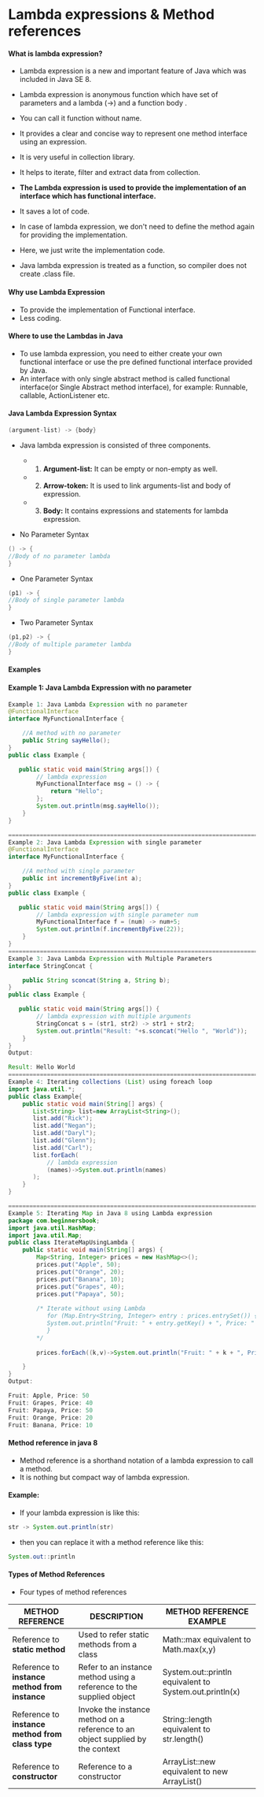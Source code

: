 # Lambda expressions & Method references

#### What is lambda expression?

* Lambda expression is a new and important feature of Java which was included in Java SE 8.
* Lambda expression is anonymous function which have set of parameters and a lambda (->) and a function body .
* You can call it function without name.
* It provides a clear and concise way to represent one method interface using an expression. 
* It is very useful in collection library. 
* It helps to iterate, filter and extract data from collection.

* **The Lambda expression is used to provide the implementation of an interface which has functional interface.** 
* It saves a lot of code. 
* In case of lambda expression, we don't need to define the method again for providing the implementation. 
* Here, we just write the implementation code.
* Java lambda expression is treated as a function, so compiler does not create .class file.

#### Why use Lambda Expression
 * To provide the implementation of Functional interface.
 * Less coding.

#### Where to use the Lambdas in Java
* To use lambda expression, you need to either create your own functional interface or use the pre defined functional interface provided by Java. 
* An interface with only single abstract method is called functional interface(or Single Abstract method interface), for example: Runnable, callable, ActionListener etc.

#### Java Lambda Expression Syntax
```java
(argument-list) -> {body} 
```
* Java lambda expression is consisted of three components.

  * 1) **Argument-list:** It can be empty or non-empty as well.

  * 2) **Arrow-token:** It is used to link arguments-list and body of expression.

  * 3) **Body:** It contains expressions and statements for lambda expression.

* No Parameter Syntax
```java
() -> {  
//Body of no parameter lambda  
} 
```
* One Parameter Syntax
```java
(p1) -> {  
//Body of single parameter lambda  
}
```
* Two Parameter Syntax
```java
(p1,p2) -> {  
//Body of multiple parameter lambda  
} 
```
#### Examples

#### Example 1: Java Lambda Expression with no parameter

```java
Example 1: Java Lambda Expression with no parameter
@FunctionalInterface
interface MyFunctionalInterface {

	//A method with no parameter
    public String sayHello();
}
public class Example {

   public static void main(String args[]) {
        // lambda expression
    	MyFunctionalInterface msg = () -> {
    		return "Hello";
    	};
        System.out.println(msg.sayHello());
    }
}

=========================================================================
Example 2: Java Lambda Expression with single parameter
@FunctionalInterface
interface MyFunctionalInterface {

	//A method with single parameter
    public int incrementByFive(int a);
}
public class Example {

   public static void main(String args[]) {
        // lambda expression with single parameter num
    	MyFunctionalInterface f = (num) -> num+5;
        System.out.println(f.incrementByFive(22));
    }
}
=============================================================================
Example 3: Java Lambda Expression with Multiple Parameters
interface StringConcat {

    public String sconcat(String a, String b);
}
public class Example {

   public static void main(String args[]) {
        // lambda expression with multiple arguments
    	StringConcat s = (str1, str2) -> str1 + str2;
        System.out.println("Result: "+s.sconcat("Hello ", "World"));
    }
}
Output:

Result: Hello World
==================================================================================
Example 4: Iterating collections (List) using foreach loop
import java.util.*;  
public class Example{  
    public static void main(String[] args) {       
       List<String> list=new ArrayList<String>();  
       list.add("Rick");         
       list.add("Negan");       
       list.add("Daryl");         
       list.add("Glenn");         
       list.add("Carl");                
       list.forEach(          
           // lambda expression        
           (names)->System.out.println(names)         
       );     
    }  
}

===========================================================================
Example 5: Iterating Map in Java 8 using Lambda expression
package com.beginnersbook;
import java.util.HashMap;
import java.util.Map;
public class IterateMapUsingLambda {
	public static void main(String[] args) {
		Map<String, Integer> prices = new HashMap<>();
		prices.put("Apple", 50);
		prices.put("Orange", 20);
		prices.put("Banana", 10);
		prices.put("Grapes", 40);
		prices.put("Papaya", 50);
		
		/* Iterate without using Lambda
		   for (Map.Entry<String, Integer> entry : prices.entrySet()) {
		   System.out.println("Fruit: " + entry.getKey() + ", Price: " + entry.getValue());
		   }
		*/ 
		
		prices.forEach((k,v)->System.out.println("Fruit: " + k + ", Price: " + v));

	}
}
Output:

Fruit: Apple, Price: 50
Fruit: Grapes, Price: 40
Fruit: Papaya, Price: 50
Fruit: Orange, Price: 20
Fruit: Banana, Price: 10
```


#### Method reference in java 8

* Method reference is a shorthand notation of a lambda expression to call a method. 
* It is nothing but compact way of lambda expression.
#### Example:
* If your lambda expression is like this:
```java
str -> System.out.println(str)
```
* then you can replace it with a method reference like this:
```java
System.out::println
```
#### Types of Method References

* Four types of method references
  
**METHOD REFERENCE** |	**DESCRIPTION** |	**METHOD REFERENCE EXAMPLE**
---------------------|---------------------|---------------------
Reference to **static method**|	Used to refer static methods from a class |	Math::max equivalent to Math.max(x,y)
Reference to **instance method from instance** |	Refer to an instance method using a reference to the supplied object	|System.out::println equivalent to System.out.println(x)
Reference to **instance method from class type**	|Invoke the instance method on a reference to an object supplied by the context|	String::length equivalent to str.length()
Reference to **constructor** |	Reference to a constructor|	ArrayList::new equivalent to new ArrayList()
